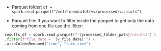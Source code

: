 

* Parquet folder:
`df = spark.read.parquet("/mnt/formula1dlfvv/processed/circuits")`

* Parquet file:
If you want to filter inside the parquet to get only the data coming from one file use the .filter:

```python
results_df = spark.read.parquet(f"{processed_folder_path}/results") \
.filter(f"file_date = '{v_file_date}'") \
.withColumnRenamed("time", "race_time")
```
